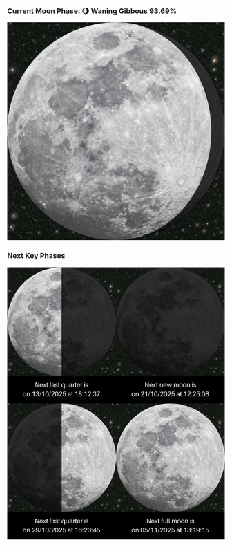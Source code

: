 ### Current Moon Phase: 🌖 Waning Gibbous 93.69%
![Moon Phase](moonphase.png)
### Next Key Phases
![Gallery](gallery.png)